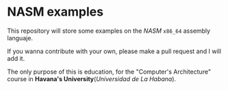 # NASM examples

This repository will store some examples on the *NASM* `x86_64` assembly languaje.

If you wanna contribute with your own, please make a pull request and I will add it.

The only purpose of this is education, for the "Computer's Architecture" course in **Havana's University**(*Universidad de La Habana*).
